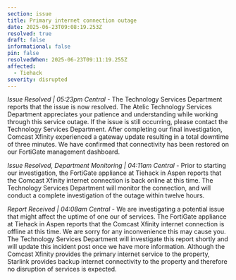 ```yaml
---
section: issue
title: Primary internet connection outage
date: 2025-06-23T09:08:19.253Z
resolved: true
draft: false
informational: false
pin: false
resolvedWhen: 2025-06-23T09:11:19.255Z
affected:
  - Tiehack
severity: disrupted
---
```

*Issue Resolved | 05:23pm Central* - The Technology Services Department reports that the issue is now resolved. The Atelic Technology Services Department appreciates your patience and understanding while working through this service outage. If the issue is still occurring, please contact the Technology Services Department. After completing our final investigation, Comcast Xfinity experienced a gateway update resulting in a total downtime of three minutes. We have confirmed that connectivity has been restored on our FortiGate management dashboard.

*Issue Resolved, Department Monitoring | 04:11am Central* - Prior to starting our investigation, the FortiGate appliance at Tiehack in Aspen reports that the Comcast Xfinity internet connection is back online at this time. The Technology Services Department will monitor the connection, and will conduct a complete investigation of the outage within twelve hours.

*Report Received | 04:08am Central* - We are investigating a potential issue that might affect the uptime of one our of services. The FortiGate appliance at Tiehack in Aspen reports that the Comcast Xfinity internet connection is offline at this time. We are sorry for any inconvenience this may cause you. The Technology Services Department will investigate this report shortly and will update this incident post once we have more information. Although the Comcast Xfinity provides the primary internet service to the property, Starlink provides backup internet connectivity to the property and therefore no disruption of services is expected.